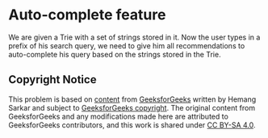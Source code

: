# Auto-complete feature

We are given a Trie with a set of strings stored in it.
Now the user types in a prefix of his search query,
we need to give him all recommendations to auto-complete his query based on the strings stored in the Trie.

## Copyright Notice

This problem is based on [content](https://www.geeksforgeeks.org/auto-complete-feature-using-trie/)
from [GeeksforGeeks](https://www.geeksforgeeks.org)
written by Hemang Sarkar
and subject to [GeeksforGeeks copyright](https://www.geeksforgeeks.org/legal/copyright-information/).
The original content from GeeksforGeeks and any modifications made here are attributed to GeeksforGeeks contributors,
and this work is shared under [CC BY-SA 4.0](../LICENSE).
